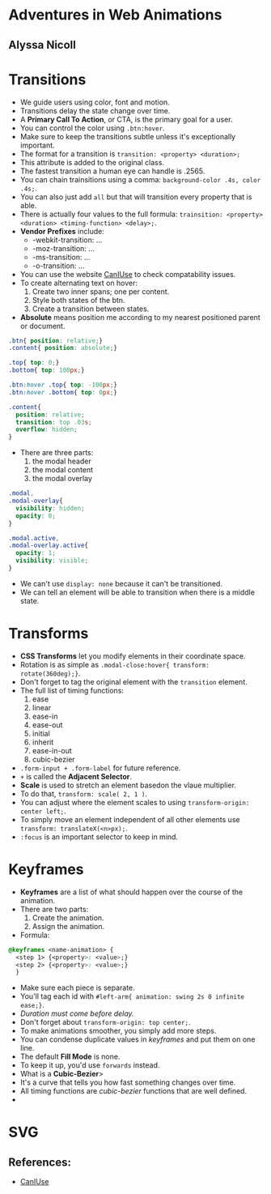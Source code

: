 # Adventures in Web Animations
## Alyssa Nicoll


# Transitions
- We guide users using color, font and motion.
- Transitions delay the state change over time.
- A **Primary Call To Action**, or CTA, is the primary goal for a user.
- You can control the color using `.btn:hover`.
- Make sure to keep the transitions subtle unless it's exceptionally important.
- The format for a transition is `transition: <property> <duration>;`
- This attribute is added to the original class.
- The fastest transition a human eye can handle is .2565.
- You can chain trainsitions using a comma: `background-color .4s, color .4s;`.
- You can also just add `all` but that will transition every property that is able.
- There is actually four values to the full formula: `trainsition: <property> <duration> <timing-function> <delay>;`.
- **Vendor Prefixes** include:
  * -webkit-transition: ...
  * -moz-transition: ...
  * -ms-transition: ...
  * -o-transition: ...
- You can use the website [CanIUse](www.caniuse.com) to check compatability issues.
- To create alternating text on hover:
  1. Create two inner spans; one per content.
  2. Style both states of the btn.
  3. Create a transition between states.
- **Absolute** means position me according to my nearest positioned parent or document.

```css
.btn{ position: relative;}
.content{ position: absolute;}

.top{ top: 0;}
.bottom{ top: 100px;}

.btn:hover .top{ top: -100px;}
.btn:hover .bottom{ top: 0px;}

.content{
  position: relative;
  transition: top .03s;
  overflow: hidden;
}
```
- There are three parts:
  1. the modal header
  2. the modal content
  3. the modal overlay
```css
.modal,
.modal-overlay{
  visibility: hidden;
  opacity: 0;
}

.modal.active,
.modal-overlay.active{
  opacity: 1;
  visibility: visible;
}
```
- We can't use `display: none` because it can't be transitioned.
- We can tell an element will be able to transition when there is a middle state.


# Transforms
- **CSS Transforms** let you modify elements in their coordinate space.
- Rotation is as simple as `.modal-close:hover{ transform: rotate(360deg);}`.
- Don't forget to tag the original element with the `transition` element.
- The full list of timing functions:
  1. ease
  2. linear
  3. ease-in
  4. ease-out
  5. initial
  6. inherit
  7. ease-in-out
  8. cubic-bezier
- `.form-input + .form-label` for future reference.
- `+` is called the **Adjacent Selector**.
- **Scale** is used to stretch an element basedon the vlaue multiplier.
- To do that, `transform: scale( 2, 1 )`.
- You can adjust where the element scales to using `transform-origin: center left;`.
- To simply move an element independent of all other elements use `transform: translateX(<n>px);`.
- `:focus` is an important selector to keep in mind.

# Keyframes
- **Keyframes** are a list of what should happen over the course of the animation.
- There are two parts:
  1. Create the animation.
  2. Assign the animation.
- Formula:
```css
@keyframes <name-animation> {
  <step 1> {<property>: <value>;}
  <step 2> {<property>: <value>;}
  }
```
- Make sure each piece is separate.
- You'll tag each id with `#left-arm{ animation: swing 2s 0 infinite ease;}`.
- *Duration must come before delay.*
- Don't forget about `transform-origin: top center;`.
- To make animations smoother, you simply add more steps.
- You can condense duplicate values in *keyframes* and put them on one line.
- The default **Fill Mode** is none.
- To keep it up, you'd use `forwards` instead.
- What is a **Cubic-Bezier**>
- It's a curve that tells you how fast something changes over time.
- All timing functions are *cubic-bezier* functions that are well defined.
- 

# SVG

## References:
- [CanIUse](www.caniuse.com)
